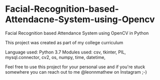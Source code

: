 # Facial-Recognition-based-Attendacne-System-using-Opencv
Facial Recognition based Attendance System using OpenCV in Python

This project was created as part of my college curriculum

Language used: Python 3.7
Modules used:
csv,
tkinter,
PIL,
mysql.connector,
cv2,
os,
numpy,
time,
datetime,



Feel free to use this project for your personal use and if you're stuck somewhere you can reach out to me @leonnmathew on Instagram ;-)

